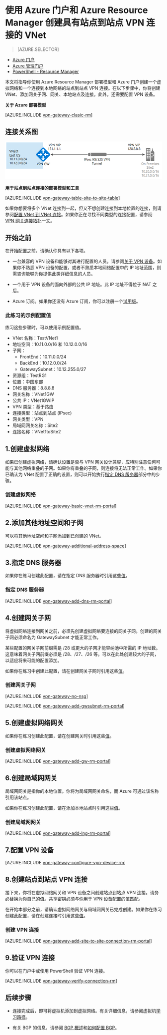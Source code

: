 <!-- Ibiza Portal: tested -->

<properties
   pageTitle="使用 Azure Resource Manager 和 Azure 门户创建具有站点到站点 VPN 连接的虚拟网络 | Azure"
   description="本文将指导你完成使用资源管理器模型创建 VNet 并使用 S2S VPN 网关连接将其连接到你的本地网络。"
   services="vpn-gateway"
   documentationCenter="na"
   authors="cherylmc"
   manager="carmonm"
   editor=""
   tags="azure-resource-manager"/>

<tags
   ms.service="vpn-gateway"
   ms.date="05/13/2016"
   wacn.date="06/08/2016"/>

# 使用 Azure 门户和 Azure Resource Manager 创建具有站点到站点 VPN 连接的 VNet

> [AZURE.SELECTOR]
- [Azure 门户](/documentation/articles/vpn-gateway-howto-site-to-site-resource-manager-portal)
- [Azure 管理门户](/documentation/articles/vpn-gateway-site-to-site-create)
- [PowerShell - Resource Manager](/documentation/articles/vpn-gateway-create-site-to-site-rm-powershell)


本文将指导你使用 Azure Resource Manager 部署模型和 Azure 门户创建一个虚拟网络和一个连接到本地网络的站点到站点 VPN 连接。在以下步骤中，你将创建 VNet、添加网关子网、网关、本地站点及连接。此外，还需要配置 VPN 设备。



**关于 Azure 部署模型**

[AZURE.INCLUDE [vpn-gateway-clasic-rm](../includes/vpn-gateway-classic-rm-include.md)]

## 连接关系图

![站点到站点](./media/vpn-gateway-howto-site-to-site-resource-manager-portal/site2site.png)

**用于站点到站点连接的部署模型和工具**

[AZURE.INCLUDE [vpn-gateway-table-site-to-site-table](../includes/vpn-gateway-table-site-to-site-include.md)]

如果你想要将多个 VNet 连接到一起，但又不想创建连接到本地位置的连接，则请参阅[配置 VNet 到 VNet 连接](/documentation/articles/vpn-gateway-vnet-vnet-rm-ps)。如果你正在寻找不同类型的连接配置，请参阅 [VPN 网关连接拓扑](/documentation/articles/vpn-gateway-topology)一文。

## 开始之前

在开始配置之前，请确认你具有以下各项。

- 一台兼容的 VPN 设备和能够对其进行配置的人员。请参阅[关于 VPN 设备](/documentation/articles/vpn-gateway-about-vpn-devices)。如果你不熟悉 VPN 设备的配置，或者不熟悉本地网络配置中的 IP 地址范围，则需咨询能够为你提供此类详细信息的人员。

- 一个用于 VPN 设备的面向外部的公共 IP 地址。此 IP 地址不得位于 NAT 之后。
	
- Azure 订阅。如果你还没有 Azure 订阅，你可以注册一个[试用版](/pricing/1rmb-trial)。

### <a name="values"></a>此练习的示例配置值


练习这些步骤时，可以使用示例配置值。

- VNet 名称：TestVNet1
- 地址空间：10.11.0.0/16 和 10.12.0.0/16
- 子网： 
	- FrontEnd：10.11.0.0/24
	- BackEnd：10.12.0.0/24
	- GatewaySubnet：10.12.255.0/27
- 资源组：TestRG1
- 位置：中国东部
- DNS 服务器：8.8.8.8
- 网关名称：VNet1GW
- 公共 IP：VNet1GWIP
- VPN 类型：基于路由
- 连接类型：站点到站点 (IPsec)
- 网关类型：VPN
- 局域网网关名称：Site2
- 连接名称：VNet1toSite2



## 1\.创建虚拟网络 

如果已创建虚拟网络，请确认设置是否与 VPN 网关设计兼容，应特别注意任何可能与其他网络重叠的子网。如果你有重叠的子网，则连接将无法正常工作。如果你已确认为 VNet 配置了正确的设置，则可以开始执行[指定 DNS 服务器](#dns)部分中的步骤。

### 创建虚拟网络

[AZURE.INCLUDE [vpn-gateway-basic-vnet-rm-portal](../includes/vpn-gateway-basic-vnet-rm-portal-include.md)]

## 2\.添加其他地址空间和子网

可以将其他地址空间和子网添加到已创建的 VNet。

[AZURE.INCLUDE [vpn-gateway-additional-address-space](../includes/vpn-gateway-additional-address-space-include.md)]

## <a name="dns"></a>3.指定 DNS 服务器

如果你在练习创建此配置，请在指定 DNS 服务器时引用这些[值](#values)。

### 指定 DNS 服务器

[AZURE.INCLUDE [vpn-gateway-add-dns-rm-portal](../includes/vpn-gateway-add-dns-rm-portal-include.md)]

## 4\.创建网关子网

将虚拟网络连接到网关之前，必须先创建虚拟网络要连接的网关子网。创建的网关子网必须命名为 GatewaySubnet 才能正常工作。

某些配置的网关子网前缀需是 /28 或更大的子网才能容纳池中所需的 IP 地址数。这意味着网关子网前缀必须是 /28、/27、/26 等。可以在此处创建较大的子网，以适应将来可能的配置添加。

如果你在练习中创建此配置，请在创建网关子网时引用这些[值](#values)。

### 创建网关子网

[AZURE.INCLUDE [vpn-gateway-no-nsg](../includes/vpn-gateway-no-nsg-include.md)]

[AZURE.INCLUDE [vpn-gateway-add-gwsubnet-rm-portal](../includes/vpn-gateway-add-gwsubnet-rm-portal-include.md)]

## 5\.创建虚拟网络网关

如果你在练习创建此配置，请在创建网关时引用这些[值](#values)。

### 创建虚拟网络网关

[AZURE.INCLUDE [vpn-gateway-add-gw-rm-portal](../includes/vpn-gateway-add-gw-rm-portal-include.md)]

## 6\.创建局域网网关

局域网网关是指你的本地位置。你将为局域网网关命名，而 Azure 可通过该名称引用该站点。

如果你在练习创建此配置，请在添加本地站点时引用这些[值](#values)。

### 创建局域网网关

[AZURE.INCLUDE [vpn-gateway-add-lng-rm-portal](../includes/vpn-gateway-add-lng-rm-portal-include.md)]

## 7\.配置 VPN 设备

[AZURE.INCLUDE [vpn-gateway-configure-vpn-device-rm](../includes/vpn-gateway-configure-vpn-device-rm-include.md)]

## 8\.创建站点到站点 VPN 连接

接下来，你将在虚拟网络网关和 VPN 设备之间创建站点到站点 VPN 连接。请务必替换为你自己的值。共享密钥必须与你用于 VPN 设备配置的值匹配。

在开始本部分之前，请确认虚拟网络网关与局域网网关已完成创建。如果你在练习创建此配置，请在创建连接时引用这些[值](#values)。

### 创建 VPN 连接


[AZURE.INCLUDE [vpn-gateway-add-site-to-site-connection-rm-portal](../includes/vpn-gateway-add-site-to-site-connection-rm-portal-include.md)]

## 9\.验证 VPN 连接

你可以在门户中或使用 PowerShell 验证 VPN 连接。

[AZURE.INCLUDE [vpn-gateway-verify-connection-rm](../includes/vpn-gateway-verify-connection-rm-include.md)]

## 后续步骤

- 连接完成后，即可将虚拟机添加到虚拟网络。有关详细信息，请参阅虚拟机[学习路径](https://azure.microsoft.com/documentation/learning-paths/virtual-machines)。

- 有关 BGP 的信息，请参阅 [BGP 概述](/documentation/articles/vpn-gateway-bgp-overview)和[如何配置 BGP](/documentation/articles/vpn-gateway-bgp-resource-manager-ps)。

<!---HONumber=Mooncake_0613_2016-->